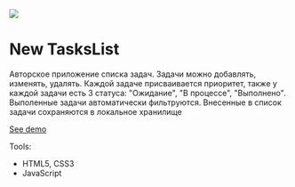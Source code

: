 <image src="https://i.ibb.co/mC6FPKh/tasks.png">

# New TasksList

Авторское приложение списка задач. Задачи можно добавлять, изменять, удалять. Каждой задаче присваивается приоритет, также у каждой задачи есть 3 статуса: "Ожидание", "В процессе", "Выполнено". Выполенные задачи автоматически фильтруются. Внесенные в список задачи сохраняются в локальное хранилище

[See demo](https://polyvit.github.io/NewTasksList/)

Tools:

- HTML5, CSS3
- JavaScript
